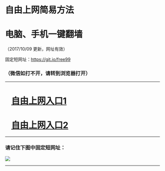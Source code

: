 ﻿# 自由上网简易方法

# 电脑、手机一键翻墙

（2017/10/09 更新，网址有效）

固定短网址：https://git.io/free99

### （微信如打不开，请转到浏览器打开）


***





# &nbsp;&nbsp; <a href="http://ft298396367.fwq-tz-1001.info/fwqtz01.html?t=100900124489 " target="_blank">自由上网入口1</a>
# &nbsp;&nbsp; <a href="http://ft256523014.fwq-tz-1002.info/fwqtz02.html?t=100900111365 " target="_blank">自由上网入口2</a>
***

### 请记住下图中固定短网址：

<img src="https://s3-us-west-2.amazonaws.com/fwq-1001/yjfq-20170905okok.png" /> 


***

